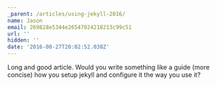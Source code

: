 ```yaml
---
_parent: /articles/using-jekyll-2016/
name: Jason
email: 269828e5344e26547024218213c99c51
url: ''
hidden: ''
date: '2016-08-27T20:02:52.038Z'
---
```


Long and good article. Would you write something like a guide (more concise)
how you setup jekyll and configure it the way you use it?
